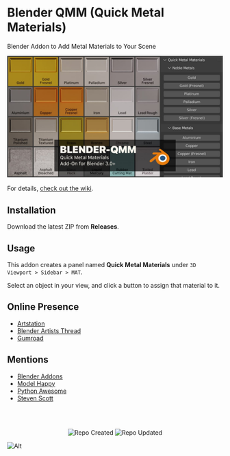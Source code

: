 # Blender QMM (Quick Metal Materials)

Blender Addon to Add Metal Materials to Your Scene

![Blender QMM Screenshot](https://github.com/don1138/blender-qmm/blob/main/blender-qmm.jpg)

For details, [check out the wiki](https://github.com/don1138/blender-qmm/wiki).

## Installation

Download the latest ZIP from **Releases**.

## Usage

This addon creates a panel named **Quick Metal Materials** under ``3D Viewport > Sidebar > MAT``.

Select an object in your view, and click a button to assign that material to it.

## Online Presence

- [Artstation](https://www.artstation.com/marketplace/p/p88LG/blender-qmm-quick-metal-materials)
- [Blender Artists Thread](https://blenderartists.org/t/blender-qmm-quick-metal-materials-free-addon/1290433)
- [Gumroad](https://gumroad.com/l/blender-qmm)

## Mentions

- [Blender Addons](https://blender-addons.org/quick-metal-materials/)
- [Model Happy](https://modelinghappy.com/archives/42400)
- [Python Awesome](https://pythonawesome.com/blender-add-on-to-add-metal-materials-to-your-scene/)
- [Steven Scott](https://www.youtube.com/watch?v=XWM4W_Cnies)

<br><br>

<p align="center">
  <img align="center" src="https://badges.pufler.dev/created/don1138/blender-qmm?style=for-the-badge&colorA=222&colorB=48684b" alt="Repo Created">
  <img align="center" src="https://badges.pufler.dev/updated/don1138/blender-qmm?style=for-the-badge&colorA=222&colorB=48684b" alt="Repo Updated">
</p>

![Alt](https://repobeats.axiom.co/api/embed/1e2de9818de3228b86792d2cfc1bb0cd9fe9d5e4.svg "Repobeats analytics image")
